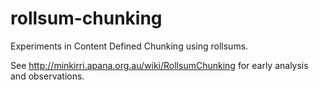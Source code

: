 # rollsum-chunking
Experiments in Content Defined Chunking using rollsums.

See http://minkirri.apana.org.au/wiki/RollsumChunking for early analysis and
observations.
